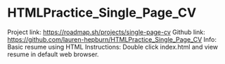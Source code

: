 # HTMLPractice_Single_Page_CV

Project link: https://roadmap.sh/projects/single-page-cv
Github link: https://github.com/lauren-hepburn/HTMLPractice_Single_Page_CV
Info: Basic resume using HTML 
Instructions: Double click index.html and view resume in default web browser.